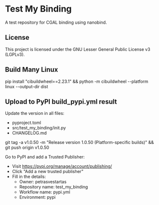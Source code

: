 # Test My Binding

A test repository for CGAL binding using nanobind.



## License

This project is licensed under the GNU Lesser General Public License v3 (LGPLv3).


## Build Many Linux

pip install "cibuildwheel==2.23.1" && python -m cibuildwheel --platform linux --output-dir dist

## Upload to PyPI build_pypi.yml result




Update the version in all files:
- pyproject.toml
- src/test_my_binding/init.py
- CHANGELOG.md

git tag -a v1.0.50 -m "Release version 1.0.50 (Platform-specific builds)" && git push origin v1.0.50

Go to PyPI and add a Trusted Publisher:
- Visit https://pypi.org/manage/account/publishing/
- Click "Add a new trusted publisher"
- Fill in the details:
    - Owner: petrasvestartas
    - Repository name: test_my_binding
    - Workflow name: pypi.yml
    - Environment: pypi